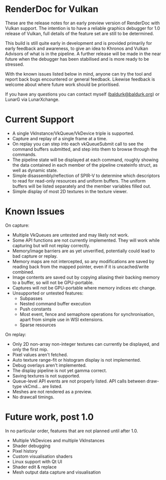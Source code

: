 RenderDoc for Vulkan
========

These are the release notes for an early preview version of RenderDoc with Vulkan support. The intention is to have a reliable graphics debugger for 1.0 release of Vulkan, full details of the feature set are still to be determined.

This build is still quite early in development and is provided primarily for early feedback and awareness, to give an idea to Khronos and Vulkan Advisors of what is in the pipeline. A further release will be made in the near future when the debugger has been stabilised and is more ready to be stressed.

With the known issues listed below in mind, anyone can try the tool and report back bugs encountered or general feedback. Likewise feedback is welcome about where future work should be prioritised.

If you have any questions you can contact myself (baldurk@baldurk.org) or LunarG via LunarXchange.

Current Support
========

* A single VkInstance/VkQueue/VkDevice triple is supported.
* Capture and replay of a single frame at a time.
* On replay you can step into each vkQueueSubmit call to see the command buffers submitted, and step into them to browse through the commands.
* The pipeline state will be displayed at each command, roughly showing the data contained in each member of the pipeline createinfo struct, as well as dynamic state.
* Simple disassembly/reflection of SPIR-V to determine which descriptors to read for read-only resources and uniform buffers. The uniform buffers will be listed separately and the member variables filled out.
* Simple display of most 2D textures in the texture viewer.

Known Issues
========

On capture:

* Multiple VkQueues are untested and may likely not work.
* Some API functions are not currently implemented. They will work while capturing but will not replay correctly.
* Memory/image barriers are as yet unverified, potentially could lead to bad capture or replay.
* Memory maps are not intercepted, so any modifications are saved by reading back from the mapped pointer, even if it is uncached/write combined.
* Image contents are saved out by copying aliasing their backing memory to a buffer, so will not be GPU-portable.
* Captures will not be GPU-portable where memory indices etc change.
* Unsupported or untested features:
	* Subpasses
	* Nested command buffer execution
	* Push constants
	* Most event, fence and semaphore operations for synchronisation, apart from simple use in WSI extensions.
	* Sparse resources

On replay:

* Only 2D non-array non-integer textures can currently be displayed, and only the first mip.
* Pixel values aren't fetched.
* Auto texture range-fit or histogram display is not implemented.
* Debug overlays aren't implemented.
* The display pipeline is not yet gamma correct.
* Saving textures is not supported.
* Queue-level API events are not properly listed. API calls between draw-type vkCmd... are listed.
* Meshes are not rendered as a preview.
* No drawcall timings.

Future work, post 1.0
========

In no particular order, features that are not planned until after 1.0.

* Multiple VkDevices and multiple VkInstances
* Shader debugging
* Pixel history
* Custom visualisation shaders
* Linux support with Qt UI
* Shader edit & replace
* Mesh output data capture and visualisation
